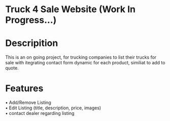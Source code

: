 # Truck 4 Sale Website (Work In Progress...)

# Descripition
This is an on going project, for trucking companies to list their trucks for sale with itegrating contact form dynamic for each product, similiat to add to quote.

# Features 

• Add/Remove Listing <br>
• Edit Listing (title, description, price, images) <br>
• contact dealer regarding listing
